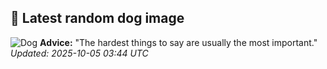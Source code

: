 ## 🐶 Latest random dog image
![Dog](https://images.dog.ceo/breeds/borzoi/n02090622_1086.jpg)
**Advice:** "The hardest things to say are usually the most important."
*Updated: 2025-10-05 03:44 UTC*
